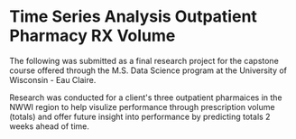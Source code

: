# Time Series Analysis Outpatient Pharmacy RX Volume
The following was submitted as a final research project for the capstone course offered through the M.S. Data Science program at the University of Wisconsin - Eau Claire.

Research was conducted for a client's three outpatient pharmaices in the NWWI region to help visulize performance through prescription volume (totals) and offer future insight into performance by predicting totals 2 weeks ahead of time.
